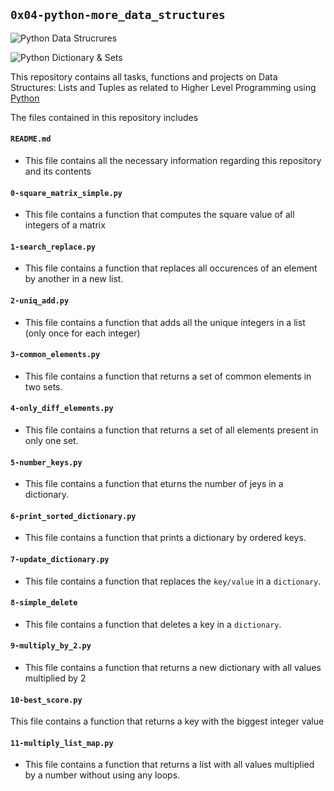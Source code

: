 ## `0x04-python-more_data_structures`

![Python Data Strucrures](https://camo.githubusercontent.com/9c906e213e929f5d30d1389399df196d36145c6438c30bb7baaf37134c5f233b/68747470733a2f2f63646e2e636f72706f7261746566696e616e6365696e737469747574652e636f6d2f6173736574732f707974686f6e2d646174612d737472756374757265732e706e67)

![Python Dictionary & Sets](https://miro.medium.com/max/800/1*uaHUYRo6iUoJlJBwib1ibA.png)


This repository contains all tasks, functions and projects on Data Structures: Lists and Tuples as related to Higher Level Programming using [Python](https://en.wikipedia.org/wiki/Python_(programming_language))

The files contained in this repository includes

#### `README.md`
  - This file contains all the necessary information regarding this repository and its contents

#### `0-square_matrix_simple.py`
  - This file contains a function that computes the square value of all integers of a matrix

#### `1-search_replace.py`
  - This file contains a function that replaces all occurences of an element by another in a new list.

#### `2-uniq_add.py`
  - This file contains a function that adds all the unique integers in a list (only once for each integer)

#### `3-common_elements.py`
  - This file contains a function that returns a set of common elements in two sets.

#### `4-only_diff_elements.py`
  - This file contains a function that returns a set of all elements present in only one set.

#### `5-number_keys.py`
  - This file contains a function that eturns the number of jeys in a dictionary.

#### `6-print_sorted_dictionary.py`
  - This file contains a function that prints a dictionary by ordered keys.

#### `7-update_dictionary.py`
  - This file contains a function that replaces the `key/value` in a `dictionary`.

#### `8-simple_delete`
  - This file contains a function that deletes a key in a `dictionary`.

#### `9-multiply_by_2.py`
  - This file contains a function that returns a new dictionary with all values multiplied by 2

#### `10-best_score.py`
  This file contains a function that returns a key with the biggest integer value

#### `11-multiply_list_map.py`
  - This file contains a function that returns a list with all values multiplied by a number without using any loops.
